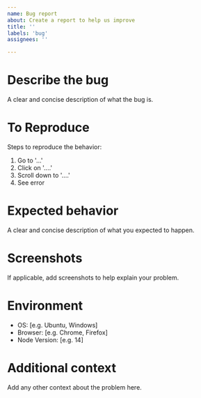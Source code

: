 ```yaml
---
name: Bug report
about: Create a report to help us improve
title: ''
labels: 'bug'
assignees: ''

---
```


# Describe the bug
A clear and concise description of what the bug is.

# To Reproduce
Steps to reproduce the behavior:
1. Go to '...'
2. Click on '....'
3. Scroll down to '....'
4. See error

# Expected behavior
A clear and concise description of what you expected to happen.

# Screenshots
If applicable, add screenshots to help explain your problem.

# Environment
 - OS: [e.g. Ubuntu, Windows]
 - Browser: [e.g. Chrome, Firefox]
 - Node Version: [e.g. 14]

# Additional context
Add any other context about the problem here.
